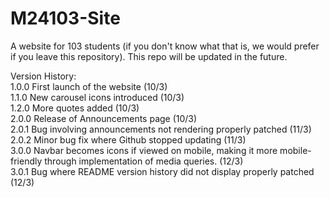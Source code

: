 # M24103-Site
A website for 103 students (if you don't know what that is, we would prefer if you leave this repository).
This repo will be updated in the future.

Version History:  
1.0.0 First launch of the website (10/3)  
1.1.0 New carousel icons introduced (10/3)  
1.2.0 More quotes added (10/3)  
2.0.0 Release of Announcements page (10/3)  
2.0.1 Bug involving announcements not rendering properly patched (11/3)  
2.0.2 Minor bug fix where Github stopped updating (11/3)  
3.0.0 Navbar becomes icons if viewed on mobile, making it more mobile-friendly through implementation of media             queries. (12/3)  
3.0.1 Bug where README version history did not display properly patched (12/3)  
